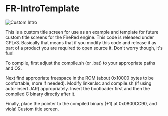 FR-IntroTemplate
================
![Custom Intro](http://i569.photobucket.com/albums/ss135/mtinc2/GS_zpsfaa45876.png)


This is a custom title screen for use as an example and template for future custom title screens for the FireRed engine. This code is released under GPLv3. Basically that means that if you modify this code and release it as part of a product you are required to open source it. Don't worry though, it's fun!


To compile, first adjust the compile.sh (or .bat) to your appropriate paths and OS.

Next find appropriate freespace in the ROM (about 0x10000 bytes to be confortable, more if needed). Modify linker.lsc and compile.sh (if using auto-insert JAR) appropriately. Insert the bootloader first and then the compiled C binary directly after it.

Finally, place the pointer to the compiled binary (+1) at 0x0800CC90, and viola! Custom title screen.
